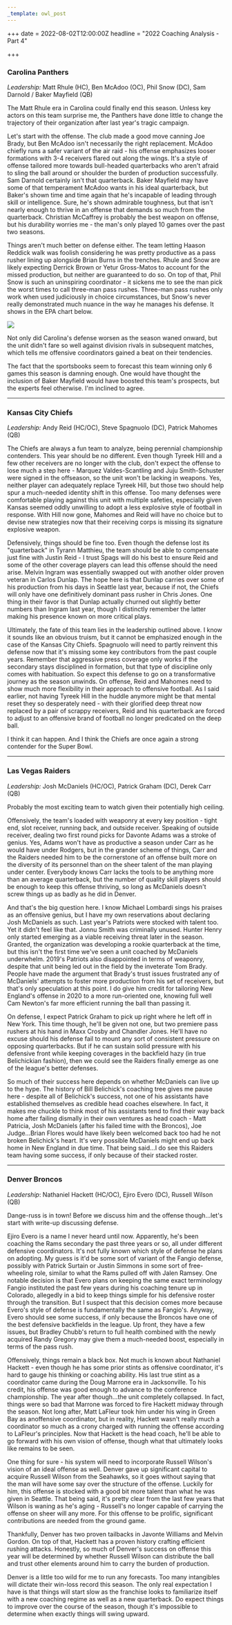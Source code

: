 ```yaml
---
_template: owl_post
---
```



+++
date = 2022-08-02T12:00:00Z
headline = "2022 Coaching Analysis - Part 4"

+++
### Carolina Panthers

_Leadership:_ Matt Rhule (HC), Ben McAdoo (OC), Phil Snow (DC), Sam Darnold / Baker Mayfield (QB)

The Matt Rhule era in Carolina could finally end this season. Unless key actors on this team surprise me, the Panthers have done little to change the trajectory of their organization after last year's tragic campaign.

Let's start with the offense. The club made a good move canning Joe Brady, but Ben McAdoo isn't necessarily the right replacement. McAdoo chiefly runs a safer variant of the air raid - his offense emphasizes looser formations with 3-4 receivers flared out along the wings. It's a style of offense tailored more towards bull-headed quarterbacks who aren't afraid to sling the ball around or shoulder the burden of production successfully. Sam Darnold certainly isn't that quarterback. Baker Mayfield may have some of that temperament McAdoo wants in his ideal quarterback, but Baker's shown time and time again that he's incapable of leading through skill or intelligence. Sure, he's shown admirable toughness, but that isn't nearly enough to thrive in an offense that demands so much from the quarterback.    Christian McCaffrey is probably the best weapon on offense, but his durability worries me - the man's only played 10 games over the past two seasons.

Things aren't much better on defense either. The team letting Haason Reddick walk was foolish considering he was pretty productive as a pass rusher lining up alongside Brian Burns in the trenches. Rhule and Snow are likely expecting Derrick Brown or Yetur Gross-Matos to account for the missed production, but neither are guaranteed to do so. On top of that, Phil Snow is such an uninspiring coordinator - it sickens me to see the man pick the worst times to call three-man pass rushes. Three-man pass rushes only work when used judiciously in choice circumstances, but Snow's never really demonstrated much nuance in the way he manages his defense. It shows in the EPA chart below.

![](/uploads/carolinadefense.png)

Not only did Carolina's defense worsen as the season waned onward, but the unit didn't fare so well against division rivals in subsequent matches, which tells me offensive coordinators gained a beat on their tendencies.

The fact that the sportsbooks seem to forecast this team winning only 6 games this season is damning enough. One would have thought the inclusion of Baker Mayfield would have boosted this team's prospects, but the experts feel otherwise. I'm inclined to agree.

***

### Kansas City Chiefs

_Leadership:_ Andy Reid (HC/OC), Steve Spagnuolo (DC), Patrick Mahomes (QB)

The Chiefs are always a fun team to analyze, being perennial championship contenders. This year should be no different. Even though Tyreek Hill and a few other receivers are no longer with the club, don't expect the offense to lose much a step here - Marquez Valdes-Scantling and Juju Smith-Schuster were signed in the offseason, so the unit won't be lacking in weapons. Yes, neither player can adequately replace Tyreek Hill, but those two should help spur a much-needed identity shift in this offense. Too many defenses were  comfortable playing against this unit with multiple safeties, especially given Kansas seemed oddly unwilling to adopt a less explosive style of football in response. With Hill now gone, Mahomes and Reid will have no choice but to devise new strategies now that their receiving corps is missing its signature explosive weapon.

Defensively, things should be fine too. Even though the defense lost its "quarterback" in Tyrann Matthieu, the team should be able to compensate just fine with Justin Reid - I trust Spags will do his best to ensure Reid and some of the other coverage players can lead this offense should the need arise. Melvin Ingram was essentially swapped out with another older proven veteran in Carlos Dunlap. The hope here is that Dunlap carries over some of his production from his days in Seattle last year, because if not, the Chiefs will only have one definitively dominant pass rusher in Chris Jones. One thing in their favor is that Dunlap actually churned out slightly better numbers than Ingram last year, though I distinctly remember the latter making his presence known on more critical plays.

Ultimately, the fate of this team lies in the leadership outlined above. I know it sounds like an obvious truism, but it cannot be emphasized enough in the case of the Kansas City Chiefs. Spagnuolo will need to partly reinvent this defense now that it's missing some key contributors from the past couple years. Remember that aggressive press coverage only works if the secondary stays disciplined in formation, but that type of discipline only comes with habituation. So expect this defense to go on a transformative journey as the season unwinds. On offense, Reid and Mahomes need to show much more flexibility in their approach to offensive football. As I said earlier, not having Tyreek Hill in the huddle anymore might be that mental reset they so desperately need - with their glorified deep threat now replaced by a pair of scrappy receivers, Reid and his quarterback are forced to adjust to an offensive brand of football no longer predicated on the deep ball.

I think it can happen. And I think the Chiefs are once again a strong contender for the Super Bowl.

***

### Las Vegas Raiders

_Leadership:_ Josh McDaniels (HC/OC), Patrick Graham (DC), Derek Carr (QB)

Probably the most exciting team to watch given their potentially high ceiling.

Offensively, the team's loaded with weaponry at every key position - tight end, slot receiver, running back, and outside receiver. Speaking of outside receiver, dealing two first round picks for Davonte Adams was a stroke of genius. Yes, Adams won't have as productive a season under Carr as he would have under Rodgers, but in the grander scheme of things, Carr and the Raiders needed him to be the cornerstone of an offense built more on the diversity of its personnel than on the sheer talent of the man playing under center. Everybody knows Carr lacks the tools to be anything more than an average quarterback, but the number of quality skill players should be enough to keep this offense thriving, so long as McDaniels doesn't screw things up as badly as he did in Denver.

And that's the big question here. I know Michael Lombardi sings his praises as an offensive genius, but I have my own reservations about declaring Josh McDaniels as such. Last year's Patriots were stocked with talent too. Yet it didn't feel like that. Jonnu Smith was criminally unused. Hunter Henry only started emerging as a viable receiving threat later in the season. Granted, the organization was developing a rookie quarterback at the time, but this isn't the first time we've seen a unit coached by McDaniels underwhelm. 2019's Patriots also disappointed in terms of weaponry, despite that unit being led out in the field by the inveterate Tom Brady.  People have made the argument that Brady's trust issues frustrated any of McDaniels' attempts to foster more production from his set of receivers, but that's only speculation at this point. I do give him credit for tailoring New England's offense in 2020 to a more run-oriented one, knowing full well Cam Newton's far more efficient running the ball than passing it.

On defense, I expect Patrick Graham to pick up right where he left off in New York. This time though, he'll be given not one, but two premiere pass rushers at his hand in Maxx Crosby and Chandler Jones. He'll have no excuse should his defense fail to mount any sort of consistent pressure on opposing quarterbacks. But if he can sustain solid pressure with his defensive front while keeping coverages in the backfield hazy (in true Belichickian fashion), then we could see the Raiders finally emerge as one of the league's better defenses.

So much of their success here depends on whether McDaniels can live up to the hype. The history of Bill Belichick's coaching tree gives me pause here - despite all of Belichick's success, not one of his assistants have established themselves as credible head coaches elsewhere. In fact, it makes me chuckle to think most of his assistants tend to find their way back home after failing dismally in their own ventures as head coach - Matt Patricia, Josh McDaniels (after his failed time with the Broncos), Joe Judge...Brian Flores would have likely been welcomed back too had he not broken Belichick's heart. It's very possible McDaniels might end up back home in New England in due time. That being said...I do see this Raiders team having some success, if only because of their stacked roster.

***

### Denver Broncos

_Leadership_: Nathaniel Hackett (HC/OC), Ejiro Evero (DC), Russell Wilson (QB)

Dange-russ is in town! Before we discuss him and the offense though...let's start with write-up discussing defense.

Ejiro Evero is a name I never heard until now. Apparently, he's been coaching the Rams secondary the past three years or so, all under different defensive coordinators. It's not fully known which style of defense he plans on adopting. My guess is it'd be some sort of variant of the Fangio defense, possibly with Patrick Surtain or Justin Simmons in some sort of free-wheeling role, similar to what the Rams pulled off with Jalen Ramsey. One notable decision is that Evero plans on keeping the same exact terminology Fangio instituted the past few years during his coaching tenure up in Colorado, allegedly in a bid to keep things simple for his defensive roster through the transition. But I suspect that this decision comes more because Evero's style of defense is fundamentally the same as Fangio's. Anyway, Evero should see some success, if only because the Broncos have one of the best defensive backfields in the league. Up front, they have a few issues, but Bradley Chubb's return to full health combined with the newly acquired Randy Gregory may give them a much-needed boost, especially in terms of the pass rush.

Offensively, things remain a black box. Not much is known about Nathaniel Hackett - even though he has some prior stints as offensive coordinator, it's hard to gauge his thinking or coaching ability. His last true stint as a coordinator came during the Doug Marrone era in Jacksonville. To his credit, his offense was good enough to advance to the conference championship. The year after though...the unit completely collapsed. In fact, things were so bad that Marrone was forced to fire Hackett midway through the season. Not long after, Matt LaFleur took him under his wing in Green Bay as  anoffensive coordinator, but in reality, Hackett wasn't really much a coordinator so much as a crony charged with running the offense according to LaFleur's principles. Now that Hackett is the head coach, he'll be able to go forward with his own vision of offense, though what that ultimately looks like remains to be seen.

One thing for sure - his system will need to incorporate Russell Wilson's vision of an ideal offense as well. Denver gave up significant capital to acquire Russell Wilson from the Seahawks, so it goes without saying that the man will have some say over the structure of the offense. Luckily for him, this offense is stocked with a good bit more talent than what he was given in Seattle. That being said, it's pretty clear from the last few years that Wilson is waning as he's aging - Russell's no longer capable of carrying the offense on sheer will any more. For this offense to be prolific, significant contributions are needed from the ground game.

Thankfully, Denver has two proven tailbacks in Javonte Williams and Melvin Gordon. On top of that, Hackett has a proven history crafting efficient rushing attacks. Honestly, so much of Denver's success on offense this year will be determined by whether Russell Wilson can distribute the ball and trust other elements around him to carry the burden of production.

Denver is a little too wild for me to run any forecasts. Too many intangibles will dictate their win-loss record this season. The only real expectation I have is that things will start slow as the franchise looks to familiarize itself with a new coaching regime as well as a new quarterback. Do expect things to improve over the course of the season, though it's impossible to determine when exactly things will swing upward.  
